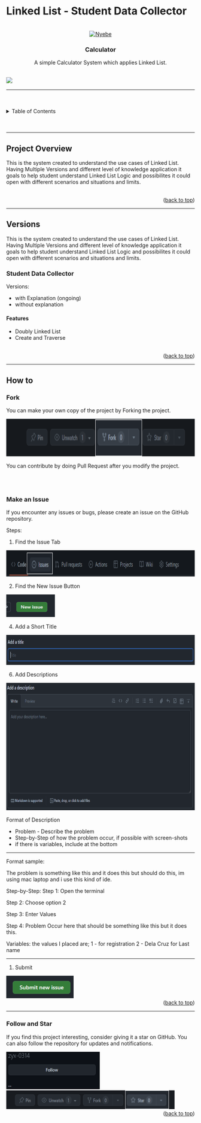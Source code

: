 # Linked List - Student Data Collector

<a name="readme-top"></a>

<!-- PROJECT LOGO -->
<br />
<div align="center">
  <a href="https://github.com/zyx-0314/">
    <img src="./docs/nyebe_white.png" alt="Nyebe" width="130" height="100">
  </a>

  <h3 align="center">Calculator</h3>
</div>
<div align="center">
  A simple Calculator System which applies Linked List.
</div>

<br />

![](https://visit-counter.vercel.app/counter.png?page=zyx-0314/Linked-List-2-CP2-FEUTECH)

---

<br />
<br />

<!-- TABLE OF CONTENTS -->

<details>
  <summary>Table of Contents</summary>
  <ol>
    <li>
      <a href="#project-overview">Project Overview</a>
    </li>
    <li>
      <a href="#versions">Versions</a>
      <ol>
        <li>
          <a href="version-1">Version 1</a>
        </li>
      </ol>
    </li>
    <li>
      <a href="#how-to">How to</a>
      <ol>
        <li>
          <a href="#fork">Fork</a>
        </li>
        <li>
          <a href="#make-issue">Make an Issue</a>
        </li>
        <li>
          <a href="#follow-star">Follow and Star</a>
        </li>
      </ol>
    </li>
  </ol>
</details>

<br />
<br />

---

## Project Overview

This is the system created to understand the use cases of Linked List. Having Multiple Versions and different level of knowledge application it goals to help student understand Linked List Logic and possibilites it could open with different scenarios and situations and limits.

<br />

<div align="right">(<a href="#readme-top">back to top</a>)</div>

---

## Versions

This is the system created to understand the use cases of Linked List. Having Multiple Versions and different level of knowledge application it goals to help student understand Linked List Logic and possibilites it could open with different scenarios and situations and limits.

### Student Data Collector
Versions:
- with Explanation (ongoing)
- without explanation


#### Features
- Doubly Linked List
- Create and Traverse

<br />

<div align="right">(<a href="#readme-top">back to top</a>)</div>

---

## How to

### Fork
You can make your own copy of the project by Forking the project.

<img src="./docs/img/fork.png" alt="Nyebe" width="1000" height="100">

You can contribute by doing Pull Request after you modify the project. 

<br/>
<br/>

### Make an Issue
If you encounter any issues or bugs, please create an issue on the GitHub repository.

Steps:

1. Find the Issue Tab

<img src="./docs/img/Issue.png" alt="Nyebe" width="1000" height="70">

2. Find the New Issue Button

<img src="./docs/img/new-issue.png" alt="Nyebe" width="130" height="60">

4. Add a Short Title

<img src="./docs/img/issue-title.png" alt="Nyebe" width="1800" height="80">

6. Add Descriptions

<img src="./docs/img/issue-description.png" alt="Nyebe" width="1800" height="340">

<br>

Format of Description

* Problem - Describe the problem
* Step-by-Step of how the problem occur, if possible with screen-shots
* if there is variables, include at the bottom

---

Format sample:

The problem is something like this and it does this but should do this, im using mac laptop and i use this kind of ide.

Step-by-Step:
Step 1: Open the terminal

Step 2: Choose option 2

Step 3: Enter Values

Step 4: Problem Occur here that should be something like this but it does this.

Variables:
the values I placed are; 
1 - for registration
2 - Dela Cruz for Last name

---

1. Submit

<img src="./docs/img/submit-issue.png" alt="Nyebe" width="180" height="60">

<br />

<div align="right">(<a href="#readme-top">back to top</a>)</div>

---

### Follow and Star
If you find this project interesting, consider giving it a star on GitHub. You can also follow the repository for updates and notifications.

<img src="./docs/img/follow.png" alt="Nyebe" width="250" height="100">

<img src="./docs/img/star.png" alt="Nyebe" width="450" height="50">

<br />

<div align="right">(<a href="#readme-top">back to top</a>)</div>
